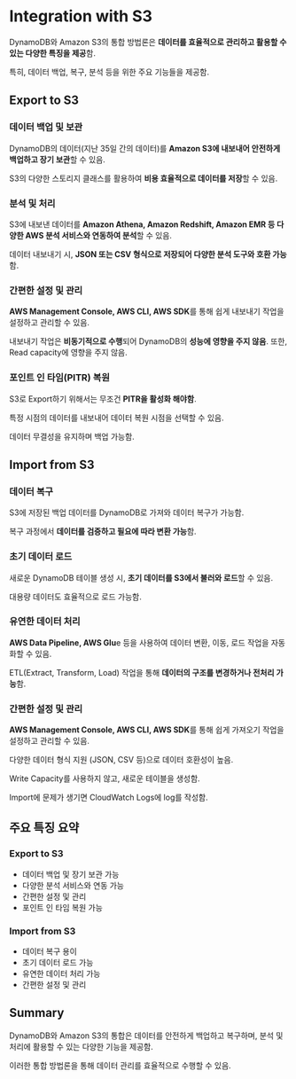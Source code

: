 # Integration with S3

DynamoDB와 Amazon S3의 통합 방법론은 **데이터를 효율적으로 관리하고 활용할 수 있는 다양한 특징을 제공**함.  

특히, 데이터 백업, 복구, 분석 등을 위한 주요 기능들을 제공함.

## Export to S3

### 데이터 백업 및 보관

DynamoDB의 데이터(지난 35일 간의 데이터)를 **Amazon S3에 내보내어 안전하게 백업하고 장기 보관**할 수 있음.  

S3의 다양한 스토리지 클래스를 활용하여 **비용 효율적으로 데이터를 저장**할 수 있음.

### 분석 및 처리

S3에 내보낸 데이터를 **Amazon Athena, Amazon Redshift, Amazon EMR 등 다양한 AWS 분석 서비스와 연동하여 분석**할 수 있음.  

데이터 내보내기 시, **JSON 또는 CSV 형식으로 저장되어 다양한 분석 도구와 호환 가능**함.

### 간편한 설정 및 관리

**AWS Management Console, AWS CLI, AWS SDK**를 통해 쉽게 내보내기 작업을 설정하고 관리할 수 있음.  

내보내기 작업은 **비동기적으로 수행**되어 DynamoDB의 **성능에 영향을 주지 않음**. 또한, Read capacity에 영향을 주지 않음.

### 포인트 인 타임(PITR) 복원

S3로 Export하기 위해서는 무조건 **PITR을 활성화 해야함**.

특정 시점의 데이터를 내보내어 데이터 복원 시점을 선택할 수 있음.  

데이터 무결성을 유지하며 백업 가능함.

## Import from S3

### 데이터 복구

S3에 저장된 백업 데이터를 DynamoDB로 가져와 데이터 복구가 가능함.  

복구 과정에서 **데이터를 검증하고 필요에 따라 변환 가능**함.

### 초기 데이터 로드

새로운 DynamoDB 테이블 생성 시, **초기 데이터를 S3에서 불러와 로드**할 수 있음.  

대용량 데이터도 효율적으로 로드 가능함.

### 유연한 데이터 처리

**AWS Data Pipeline, AWS Glu**e 등을 사용하여 데이터 변환, 이동, 로드 작업을 자동화할 수 있음.  

ETL(Extract, Transform, Load) 작업을 통해 **데이터의 구조를 변경하거나 전처리 가능**함.

### 간편한 설정 및 관리

**AWS Management Console, AWS CLI, AWS SDK**를 통해 쉽게 가져오기 작업을 설정하고 관리할 수 있음.

다양한 데이터 형식 지원 (JSON, CSV 등)으로 데이터 호환성이 높음.

Write Capacity를 사용하지 않고, 새로운 테이블을 생성함.

Import에 문제가 생기면 CloudWatch Logs에 log를 작성함.

## 주요 특징 요약
### Export to S3

* 데이터 백업 및 장기 보관 가능
* 다양한 분석 서비스와 연동 가능
* 간편한 설정 및 관리
* 포인트 인 타임 복원 가능

### Import from S3

* 데이터 복구 용이
* 초기 데이터 로드 가능
* 유연한 데이터 처리 가능
* 간편한 설정 및 관리

## Summary
DynamoDB와 Amazon S3의 통합은 데이터를 안전하게 백업하고 복구하며, 분석 및 처리에 활용할 수 있는 다양한 기능을 제공함.  

이러한 통합 방법론을 통해 데이터 관리를 효율적으로 수행할 수 있음.